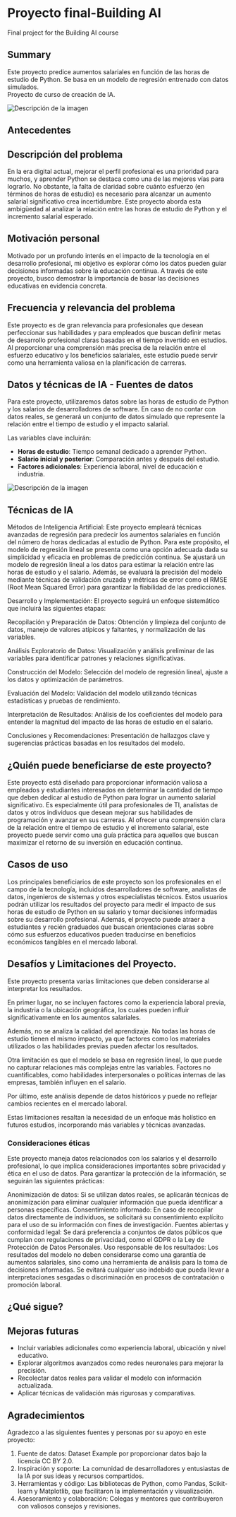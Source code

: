 # Proyecto final-Building AI

Final project for the Building AI course

## Summary

Este proyecto predice aumentos salariales en función de las horas de estudio de Python. Se basa en un modelo de regresión entrenado con datos simulados.  
Proyecto de curso de creación de IA.
 
![Descripción de la imagen](prediccion_salaria.png.webp)

## Antecedentes

## Descripción del problema

En la era digital actual, mejorar el perfil profesional es una prioridad para muchos, y aprender Python se destaca como una de las mejores vías para lograrlo. No obstante, la falta de claridad sobre cuánto esfuerzo (en términos de horas de estudio) es necesario para alcanzar un aumento salarial significativo crea incertidumbre. Este proyecto aborda esta ambigüedad al analizar la relación entre las horas de estudio de Python y el incremento salarial esperado.

## Motivación personal

Motivado por un profundo interés en el impacto de la tecnología en el desarrollo profesional, mi objetivo es explorar cómo los datos pueden guiar decisiones informadas sobre la educación continua. A través de este proyecto, busco demostrar la importancia de basar las decisiones educativas en evidencia concreta.

## Frecuencia y relevancia del problema

Este proyecto es de gran relevancia para profesionales que desean perfeccionar sus habilidades y para empleados que buscan definir metas de desarrollo profesional claras basadas en el tiempo invertido en estudios. Al proporcionar una comprensión más precisa de la relación entre el esfuerzo educativo y los beneficios salariales, este estudio puede servir como una herramienta valiosa en la planificación de carreras.


## Datos y técnicas de IA - Fuentes de datos
Para este proyecto, utilizaremos datos sobre las horas de estudio de Python y los salarios de desarrolladores de software. En caso de no contar con datos reales, se generará un conjunto de datos simulado que represente la relación entre el tiempo de estudio y el impacto salarial.

Las variables clave incluirán:
- **Horas de estudio**: Tiempo semanal dedicado a aprender Python.
- **Salario inicial y posterior**: Comparación antes y después del estudio.
- **Factores adicionales**: Experiencia laboral, nivel de educación e industria.

![Descripción de la imagen](prediccion_salarial.png.png)


## Técnicas de IA

Métodos de Inteligencia Artificial: Este proyecto empleará técnicas avanzadas de regresión para predecir los aumentos salariales en función del número de horas dedicadas al estudio de Python. Para este propósito, el modelo de regresión lineal se presenta como una opción adecuada dada su simplicidad y eficacia en problemas de predicción continua. Se ajustará un modelo de regresión lineal a los datos para estimar la relación entre las horas de estudio y el salario. Además, se evaluará la precisión del modelo mediante técnicas de validación cruzada y métricas de error como el RMSE (Root Mean Squared Error) para garantizar la fiabilidad de las predicciones.

Desarrollo y Implementación: El proyecto seguirá un enfoque sistemático que incluirá las siguientes etapas:

Recopilación y Preparación de Datos: Obtención y limpieza del conjunto de datos, manejo de valores atípicos y faltantes, y normalización de las variables.

Análisis Exploratorio de Datos: Visualización y análisis preliminar de las variables para identificar patrones y relaciones significativas.

Construcción del Modelo: Selección del modelo de regresión lineal, ajuste a los datos y optimización de parámetros.

Evaluación del Modelo: Validación del modelo utilizando técnicas estadísticas y pruebas de rendimiento.

Interpretación de Resultados: Análisis de los coeficientes del modelo para entender la magnitud del impacto de las horas de estudio en el salario.

Conclusiones y Recomendaciones: Presentación de hallazgos clave y sugerencias prácticas basadas en los resultados del modelo.

## ¿Quién puede beneficiarse de este proyecto?

Este proyecto está diseñado para proporcionar información valiosa a empleados y estudiantes interesados en determinar la cantidad de tiempo que deben dedicar al estudio de Python para lograr un aumento salarial significativo. Es especialmente útil para profesionales de TI, analistas de datos y otros individuos que desean mejorar sus habilidades de programación y avanzar en sus carreras. Al ofrecer una comprensión clara de la relación entre el tiempo de estudio y el incremento salarial, este proyecto puede servir como una guía práctica para aquellos que buscan maximizar el retorno de su inversión en educación continua.

## Casos de uso

Los principales beneficiarios de este proyecto son los profesionales en el campo de la tecnología, incluidos desarrolladores de software, analistas de datos, ingenieros de sistemas y otros especialistas técnicos. Estos usuarios podrán utilizar los resultados del proyecto para medir el impacto de sus horas de estudio de Python en su salario y tomar decisiones informadas sobre su desarrollo profesional. Además, el proyecto puede atraer a estudiantes y recién graduados que buscan orientaciones claras sobre cómo sus esfuerzos educativos pueden traducirse en beneficios económicos tangibles en el mercado laboral.


## Desafíos y Limitaciones del Proyecto.

Este proyecto presenta varias limitaciones que deben considerarse al interpretar los resultados.

En primer lugar, no se incluyen factores como la experiencia laboral previa, la industria o la ubicación geográfica, los cuales pueden influir significativamente en los aumentos salariales.

Además, no se analiza la calidad del aprendizaje. No todas las horas de estudio tienen el mismo impacto, ya que factores como los materiales utilizados o las habilidades previas pueden afectar los resultados.

Otra limitación es que el modelo se basa en regresión lineal, lo que puede no capturar relaciones más complejas entre las variables. Factores no cuantificables, como habilidades interpersonales o políticas internas de las empresas, también influyen en el salario.

Por último, este análisis depende de datos históricos y puede no reflejar cambios recientes en el mercado laboral.

Estas limitaciones resaltan la necesidad de un enfoque más holístico en futuros estudios, incorporando más variables y técnicas avanzadas.

### Consideraciones éticas

Este proyecto maneja datos relacionados con los salarios y el desarrollo profesional, lo que implica consideraciones importantes sobre privacidad y ética en el uso de datos. Para garantizar la protección de la información, se seguirán las siguientes prácticas:

Anonimización de datos: Si se utilizan datos reales, se aplicarán técnicas de anonimización para eliminar cualquier información que pueda identificar a personas específicas.
Consentimiento informado: En caso de recopilar datos directamente de individuos, se solicitará su consentimiento explícito para el uso de su información con fines de investigación.
Fuentes abiertas y conformidad legal: Se dará preferencia a conjuntos de datos públicos que cumplan con regulaciones de privacidad, como el GDPR o la Ley de Protección de Datos Personales.
Uso responsable de los resultados: Los resultados del modelo no deben considerarse como una garantía de aumentos salariales, sino como una herramienta de análisis para la toma de decisiones informadas. Se evitará cualquier uso indebido que pueda llevar a interpretaciones sesgadas o discriminación en procesos de contratación o promoción laboral.

## ¿Qué sigue?

## Mejoras futuras
- Incluir variables adicionales como experiencia laboral, ubicación y nivel educativo.
- Explorar algoritmos avanzados como redes neuronales para mejorar la precisión.
- Recolectar datos reales para validar el modelo con información actualizada.
- Aplicar técnicas de validación más rigurosas y comparativas.


## Agradecimientos

Agradezco a las siguientes fuentes y personas por su apoyo en este proyecto:

1. Fuente de datos: Dataset Example por proporcionar datos bajo la licencia CC BY 2.0.
2. Inspiración y soporte: La comunidad de desarrolladores y entusiastas de la IA por sus ideas y recursos compartidos.
3. Herramientas y código: Las bibliotecas de Python, como Pandas, Scikit-learn y Matplotlib, que facilitaron la implementación y visualización.
4. Asesoramiento y colaboración: Colegas y mentores que contribuyeron con valiosos consejos y revisiones.

